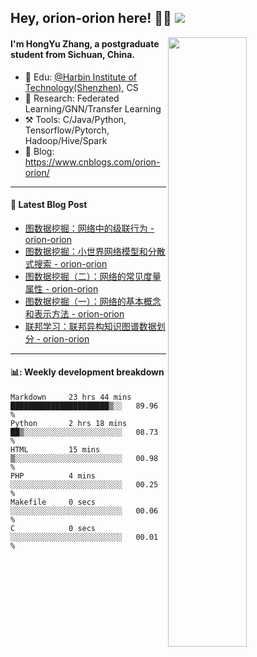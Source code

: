 <!--
 * @Descripttion: 
 * @Version: 1.0
 * @Author: ZhangHongYu
 * @Date: 2022-03-13 11:15:04
 * @LastEditors: ZhangHongYu
 * @LastEditTime: 2022-07-03 14:37:10
-->
## Hey, orion-orion here! 👋🏻  ![](https://komarev.com/ghpvc/?username=orion-orion)


<img align="right" src="https://github-readme-stats.vercel.app/api?username=orion-orion&show_icons=true&hide_border=true" width="50%">

#### I'm HongYu Zhang, a postgraduate student from Sichuan, China.
- 🏫 Edu: [@Harbin Institute of Technology(Shenzhen)](https://www.hitsz.edu.cn/index.html), CS
- 🔭 Research: Federated Learning/GNN/Transfer Learning
- ⚒️ Tools: C/Java/Python, Tensorflow/Pytorch, Hadoop/Hive/Spark
- 📗 Blog: https://www.cnblogs.com/orion-orion/ 

___

#### 📕  Latest Blog Post 
<!-- BLOG-POST-LIST:START -->
- [图数据挖掘：网络中的级联行为 - orion-orion](https://www.cnblogs.com/orion-orion/p/16856006.html)
- [图数据挖掘：小世界网络模型和分散式搜索 - orion-orion](https://www.cnblogs.com/orion-orion/p/16854012.html)
- [图数据挖掘（二）：网络的常见度量属性 - orion-orion](https://www.cnblogs.com/orion-orion/p/16850617.html)
- [图数据挖掘（一）：网络的基本概念和表示方法 - orion-orion](https://www.cnblogs.com/orion-orion/p/16849722.html)
- [联邦学习：联邦异构知识图谱数据划分 - orion-orion](https://www.cnblogs.com/orion-orion/p/16829566.html)
<!-- BLOG-POST-LIST:END -->

____

#### 📊: Weekly development breakdown
<!--START_SECTION:waka-->

```text
Markdown     23 hrs 44 mins  ██████████████████████▒░░   89.96 %
Python       2 hrs 18 mins   ██▒░░░░░░░░░░░░░░░░░░░░░░   08.73 %
HTML         15 mins         ▒░░░░░░░░░░░░░░░░░░░░░░░░   00.98 %
PHP          4 mins          ░░░░░░░░░░░░░░░░░░░░░░░░░   00.25 %
Makefile     0 secs          ░░░░░░░░░░░░░░░░░░░░░░░░░   00.06 %
C            0 secs          ░░░░░░░░░░░░░░░░░░░░░░░░░   00.01 %
```

<!--END_SECTION:waka-->













